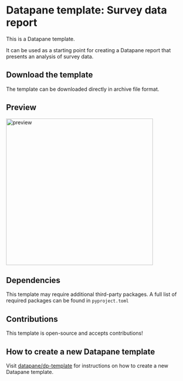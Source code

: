 
# Datapane template: Survey data report

This is a Datapane template.

It can be used as a starting point for creating a Datapane report that presents an analysis of survey data.

## Download the template

The template can be downloaded directly in archive file format.

## Preview

<img width="400" alt="preview" src="https://user-images.githubusercontent.com/15690380/188167767-fb6aa495-050e-4bc8-a046-c0d8eb6ab53a.png">

## Dependencies

This template may require additional third-party packages. A full list of required packages can be found in `pyproject.toml`
 
## Contributions

This template is open-source and accepts contributions!

## How to create a new Datapane template

Visit [datapane/dp-template](https://github.com/datapane/dp-template) for instructions on how to create a new Datapane template.
